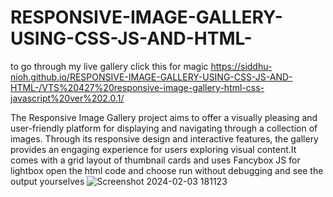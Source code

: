 # RESPONSIVE-IMAGE-GALLERY-USING-CSS-JS-AND-HTML-
to go through my live gallery click this for magic https://siddhu-nioh.github.io/RESPONSIVE-IMAGE-GALLERY-USING-CSS-JS-AND-HTML-/VTS%20427%20responsive-image-gallery-html-css-javascript%20ver%202.0.1/
 
 The Responsive Image Gallery project aims to offer a visually pleasing and user-friendly platform for displaying and navigating through a collection of images. Through its responsive design and interactive features, the gallery provides an engaging experience for users exploring visual content.It comes with a grid layout of thumbnail cards and uses Fancybox JS for lightbox
open the html code and choose run without debugging and see the output yourselves
![Screenshot 2024-02-03 181123](https://github.com/siddhu-nioh/RESPONSIVE-IMAGE-GALLERY-USING-CSS-JS-AND-HTML-/assets/121369671/1ddde7d6-f802-4849-b8b5-3946db2df339)

